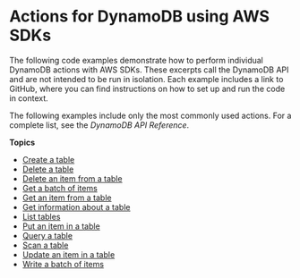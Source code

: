 # Actions for DynamoDB using AWS SDKs<a name="service_code_examples_actions"></a>

The following code examples demonstrate how to perform individual DynamoDB actions with AWS SDKs\. These excerpts call the DynamoDB API and are not intended to be run in isolation\. Each example includes a link to GitHub, where you can find instructions on how to set up and run the code in context\.

 The following examples include only the most commonly used actions\. For a complete list, see the *DynamoDB API Reference*\.

**Topics**
+ [Create a table](example_dynamodb_CreateTable_section.md)
+ [Delete a table](example_dynamodb_DeleteTable_section.md)
+ [Delete an item from a table](example_dynamodb_DeleteItem_section.md)
+ [Get a batch of items](example_dynamodb_BatchGetItem_section.md)
+ [Get an item from a table](example_dynamodb_GetItem_section.md)
+ [Get information about a table](example_dynamodb_DescribeTable_section.md)
+ [List tables](example_dynamodb_ListTables_section.md)
+ [Put an item in a table](example_dynamodb_PutItem_section.md)
+ [Query a table](example_dynamodb_Query_section.md)
+ [Scan a table](example_dynamodb_Scan_section.md)
+ [Update an item in a table](example_dynamodb_UpdateItem_section.md)
+ [Write a batch of items](example_dynamodb_BatchWriteItem_section.md)
